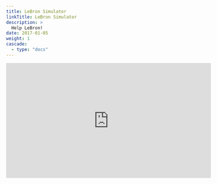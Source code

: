 ```yaml
---
title: LeBron Simulator
linkTitle: LeBron Simulator
description: >
  Help LeBron!
date: 2017-01-05
weight: 1
cascade:
  - type: "docs"
---
```


<iframe width="560" height="315" allow="fullscreen; autoplay; encrypted-media" src="https://games.construct.net/47590/latest" frameborder="0" allowfullscreen="true" msallowfullscreen="true" mozallowfullscreen="true" webkitallowfullscreen="true" allowpaymentrequest="false" referrerpolicy="unsafe-url" sandbox="allow-same-origin allow-forms allow-scripts allow-pointer-lock allow-orientation-lock allow-popups" scrolling="no"></iframe>